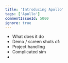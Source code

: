 ```yaml
---
title: 'Introducing Apollo'
tags: ['Apollo']
commentIssueId: 5000
ignore: true
---
```


* What does it do
* Demo / screen shots of:
 * Project handling
 * Complicated sim
 * 